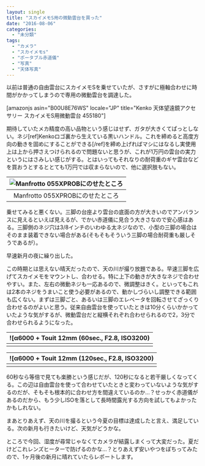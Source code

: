 ```yaml
---
layout: single
title: "スカイメモS用の微動雲台を買った"
date: "2016-08-06"
categories: 
  - "未分類"
tags: 
  - "カメラ"
  - "スカイメモs"
  - "ポータブル赤道儀"
  - "写真"
  - "天体写真"
---
```


以前は普通の自由雲台にスカイメモSを乗せていたが、さすがに極軸合わせに時間がかかってしまうので専用の微動雲台を調達した。

\[amazonjs asin="B00U8E76WS" locale="JP" title="Kenko 天体望遠鏡アクセサリー スカイメモS用微動雲台 455180"\]

期待していたメカ精度の高い品物という感じはせず、ガタが大きくてぱっとしない。ネジ\[ref\]Kenkoロゴ裏から生えている黒いハンドル。これを締めると高度方向の動きを固めにすることができる\[/ref\]を締め上げればマシにはなるし実使用上は上から押さえつけられるので問題ないと思うが、これが1万円の雲台の実力というにはさみしい感じがする。とはいってもそれなりの耐荷重のギヤ雲台などを買おうとするととても1万円では収まらないので、他に選択肢もない。

| ![Manfrotto 055XPROBにのせたところ](https://blog.naotaco.com/assets/images/posts/2016/08/WP_20160806_17_03_39_Rich-e1470471116556.jpg) |
|:--:|
|  Manfrotto 055XPROBにのせたところ |

乗せてみると悪くない。三脚の台座より雲台の底面の方が大きいのでアンバランスに見えるといえば見えるが、でかい赤道儀に見合う大きさなので安心感はある。三脚側のネジ穴は3/8インチのいわゆる太ネジなので、小型の三脚の場合はそのまま装着できない場合がある(そもそもそういう三脚の場合耐荷重も厳しそうであるが）。

早速新月の夜に繰り出した。

この時期とは思えない晴天だったので、天の川が撮り放題である。早速三脚を広げてスカイメモをマウントし、合わせる。特に上下の動きが大きなネジで合わせやすい。また、左右の微動ネジも一応あるので、微調整はきく。といってもこれは2本のネジをうまいこと使う必要があるので、動かしづらいし調整できる範囲も広くない。まずは三脚ごと、あるいは三脚のエレベータを回転させてざっくり合わせるのがよいと思う。従来自由雲台を使っていたときは10分くらいかかっていたような気がするが、微動雲台だと縦横それぞれ合わせられるので2，3分で合わせられるようになった。

| ![α6000 + Touit 12mm (60sec., F2.8, ISO3200) |
|:--:|
|  |

| ![α6000 + Touit 12mm (120sec., F2.8, ISO3200) |
|:--:|
|  |

60秒なら等倍で見ても楽勝という感じだが、120秒になると若干厳しくなってくる。この辺は自由雲台を使って合わせていたときと変わっていないような気がするのだが、そもそも根本的に合わせ方を間違えているのか…？せっかく赤道儀があるのだから、もう少しISOを落として長時間露光する方向を試してもよかったかもしれない。

まあとりあえず、天の川を撮るという今夏の目標は達成したと言え、満足している。次の新月も行きたいけど、天気がどうかな。

ところで今回、湿度が尋常じゃなくてカメラが結露しまくって大変だった。夏だけどこれレンズヒーターで防げるのかな…？とりあえず安いやつをぽちってみたので、1ヶ月後の新月に晴れていたらレポートします。
